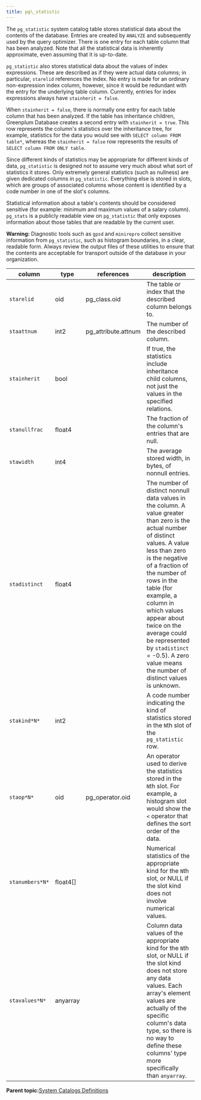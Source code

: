 ```yaml
---
title: pg\_statistic 
---
```


The `pg_statistic` system catalog table stores statistical data about the contents of the database. Entries are created by `ANALYZE` and subsequently used by the query optimizer. There is one entry for each table column that has been analyzed. Note that all the statistical data is inherently approximate, even assuming that it is up-to-date.

`pg_statistic` also stores statistical data about the values of index expressions. These are described as if they were actual data columns; in particular, `starelid` references the index. No entry is made for an ordinary non-expression index column, however, since it would be redundant with the entry for the underlying table column. Currently, entries for index expressions always have `stainherit = false`.

When `stainherit = false`, there is normally one entry for each table column that has been analyzed. If the table has inheritance children, Greenplum Database creates a second entry with `stainherit = true`. This row represents the column's statistics over the inheritance tree, for example, statistics for the data you would see with `SELECT column FROM table*`, whereas the `stainherit = false` row represents the results of `SELECT column FROM ONLY table`.

Since different kinds of statistics may be appropriate for different kinds of data, `pg_statistic` is designed not to assume very much about what sort of statistics it stores. Only extremely general statistics \(such as nullness\) are given dedicated columns in `pg_statistic`. Everything else is stored in slots, which are groups of associated columns whose content is identified by a code number in one of the slot's columns.

Statistical information about a table's contents should be considered sensitive \(for example: minimum and maximum values of a salary column\). `pg_stats` is a publicly readable view on `pg_statistic` that only exposes information about those tables that are readable by the current user.

**Warning:** Diagnostic tools such as `gpsd` and `minirepro` collect sensitive information from `pg_statistic`, such as histogram boundaries, in a clear, readable form. Always review the output files of these utilities to ensure that the contents are acceptable for transport outside of the database in your organization.

|column|type|references|description|
|------|----|----------|-----------|
|`starelid`|oid|pg\_class.oid|The table or index that the described column belongs to.|
|`staattnum`|int2|pg\_attribute.attnum|The number of the described column.|
|`stainherit`|bool| |If true, the statistics include inheritance child columns, not just the values in the specified relations.|
|`stanullfrac`|float4| |The fraction of the column's entries that are null.|
|`stawidth`|int4| |The average stored width, in bytes, of nonnull entries.|
|`stadistinct`|float4| |The number of distinct nonnull data values in the column. A value greater than zero is the actual number of distinct values. A value less than zero is the negative of a fraction of the number of rows in the table \(for example, a column in which values appear about twice on the average could be represented by `stadistinct` = -0.5\). A zero value means the number of distinct values is unknown.|
|`stakind*N*`|int2| |A code number indicating the kind of statistics stored in the `N`th slot of the `pg_statistic` row.|
|`staop*N*`|oid|pg\_operator.oid|An operator used to derive the statistics stored in the `N`th slot. For example, a histogram slot would show the `<` operator that defines the sort order of the data.|
|`stanumbers*N*`|float4\[\]| |Numerical statistics of the appropriate kind for the `N`th slot, or NULL if the slot kind does not involve numerical values.|
|`stavalues*N*`|anyarray| |Column data values of the appropriate kind for the `N`th slot, or NULL if the slot kind does not store any data values. Each array's element values are actually of the specific column's data type, so there is no way to define these columns' type more specifically than `anyarray`.|

**Parent topic:**[System Catalogs Definitions](../system_catalogs/catalog_ref-html.html)

